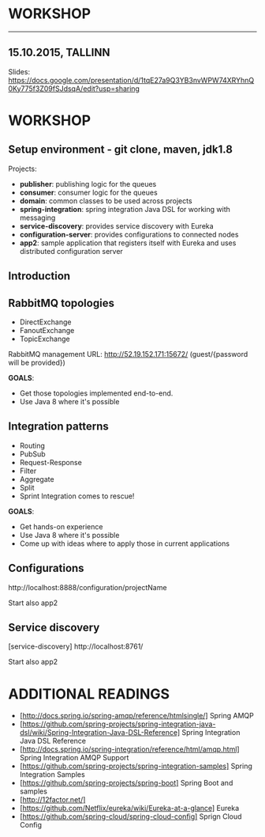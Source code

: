 # WORKSHOP

----
15.10.2015, TALLINN
----
Slides: https://docs.google.com/presentation/d/1tqE27a9Q3YB3nvWPW74XRYhnQ0Ky775f3Z09fSJdsqA/edit?usp=sharing

# WORKSHOP
## Setup environment - git clone, maven, jdk1.8
Projects:
* __publisher__: publishing logic for the queues
* __consumer__: consumer logic for the queues
* __domain__: common classes to be used across projects
* __spring-integration__: spring integration Java DSL for working with messaging
* __service-discovery__: provides service discovery with Eureka
* __configuration-server__: provides configurations to connected nodes
* __app2__: sample application that registers itself with Eureka and uses distributed configuration server

## Introduction
## RabbitMQ topologies
- DirectExchange
- FanoutExchange
- TopicExchange

RabbitMQ management URL: http://52.19.152.171:15672/ (guest/{password will be provided})

__GOALS__:
* Get those topologies implemented end-to-end.
* Use Java 8 where it's possible

## Integration patterns
- Routing
- PubSub
- Request-Response
- Filter
- Aggregate
- Split
- Sprint Integration comes to rescue!

__GOALS__:
* Get hands-on experience
* Use Java 8 where it's possible
* Come up with ideas where to apply those in current applications

## Configurations
http://localhost:8888/configuration/projectName

Start also app2
## Service discovery
[service-discovery]
http://localhost:8761/

Start also app2

# ADDITIONAL READINGS

* [http://docs.spring.io/spring-amqp/reference/htmlsingle/] Spring AMQP
* [https://github.com/spring-projects/spring-integration-java-dsl/wiki/Spring-Integration-Java-DSL-Reference] Spring Integration Java DSL Reference
* [http://docs.spring.io/spring-integration/reference/html/amqp.html] Spring Integration AMQP Support
* [https://github.com/spring-projects/spring-integration-samples] Spring Integration Samples
* [https://github.com/spring-projects/spring-boot] Spring Boot and samples
* [http://12factor.net/]
* [https://github.com/Netflix/eureka/wiki/Eureka-at-a-glance] Eureka
* [https://github.com/spring-cloud/spring-cloud-config] Sprign Cloud Config

